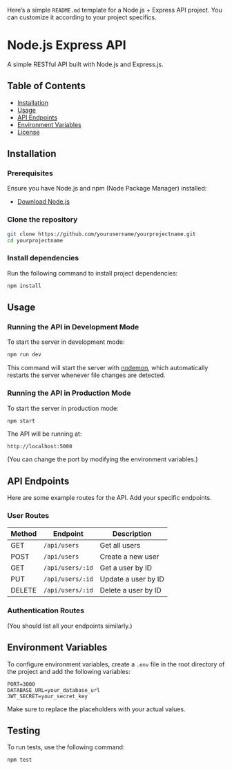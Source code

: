 Here’s a simple `README.md` template for a Node.js + Express API project. You can customize it according to your project specifics.

# Node.js Express API

A simple RESTful API built with Node.js and Express.js.

## Table of Contents

- [Installation](#installation)
- [Usage](#usage)
- [API Endpoints](#api-endpoints)
- [Environment Variables](#environment-variables)
- [License](#license)

## Installation

### Prerequisites

Ensure you have Node.js and npm (Node Package Manager) installed:

- [Download Node.js](https://nodejs.org/)

### Clone the repository

```bash
git clone https://github.com/yourusername/yourprojectname.git
cd yourprojectname
```

### Install dependencies

Run the following command to install project dependencies:

```bash
npm install
```

## Usage

### Running the API in Development Mode

To start the server in development mode:

```bash
npm run dev
```

This command will start the server with [nodemon](https://nodemon.io/), which automatically restarts the server whenever file changes are detected.

### Running the API in Production Mode

To start the server in production mode:

```bash
npm start
```

The API will be running at:

```
http://localhost:5000
```

(You can change the port by modifying the environment variables.)

## API Endpoints

Here are some example routes for the API. Add your specific endpoints.

### User Routes

| Method | Endpoint         | Description         |
| ------ | ---------------- | ------------------- |
| GET    | `/api/users`     | Get all users       |
| POST   | `/api/users`     | Create a new user   |
| GET    | `/api/users/:id` | Get a user by ID    |
| PUT    | `/api/users/:id` | Update a user by ID |
| DELETE | `/api/users/:id` | Delete a user by ID |

### Authentication Routes

(You should list all your endpoints similarly.)

## Environment Variables

To configure environment variables, create a `.env` file in the root directory of the project and add the following variables:

```plaintext
PORT=3000
DATABASE_URL=your_database_url
JWT_SECRET=your_secret_key
```

Make sure to replace the placeholders with your actual values.

## Testing

To run tests, use the following command:

```bash
npm test
```
